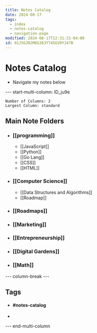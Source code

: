 ```yaml
---
title: Notes Catalog
date: 2024-08-17
tags:
  - index
  - notes-catalog
  - navigation-page
modified: 2024-08-17T12:31:31-04:00
id: 01J5GJNJM6G363Y74SGV0YJ47B
---
```

# Notes Catalog
- Navigate my notes below

--- start-multi-column: ID_ju9e
```column-settings
Number of Columns: 2
Largest Column: standard
```

## Main Note Folders
- ### [[programming]]
	- [[JavaScript]]
	- [[Python]]
	- [[Go Lang]]
	- [[CSS]]
	- [[HTML]]
- ### [[Computer Science]]
	- [[Data Structures and Algorithms]]
	- [[Roadmap]]
- ### [[Roadmaps]]
- ### [[Marketing]]
- ### [[Entrepreneurship]]
- ### [[Digital Gardens]]
- ### [[Math]]

--- column-break ---

## Tags
- #### #notes-catalog 
- 


--- end-multi-column

